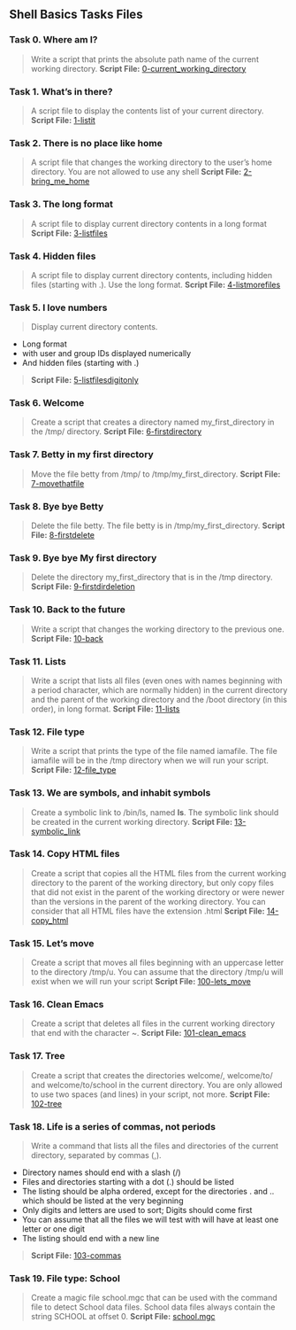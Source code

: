 ## Shell Basics Tasks Files

### Task 0. Where am I?
> Write a script that prints the absolute path name of the current working directory.
> **Script File:** [0-current_working_directory](https://github.com/lgnjenga/alx-system_engineering-devops/blob/master/0x00-shell_basics/0-current_working_directory)

### Task 1. What’s in there?
> A script file to display the contents list of your current directory.
> **Script File:** [1-listit](https://github.com/lgnjenga/alx-system_engineering-devops/blob/master/0x00-shell_basics/1-listit)

### Task 2. There is no place like home
> A script file that changes the working directory to the user’s home directory.
> You are not allowed to use any shell 
> **Script File:** [2-bring_me_home](https://github.com/lgnjenga/alx-system_engineering-devops/blob/master/0x00-shell_basics/2-bring_me_home)

### Task 3. The long format
> A script file to display current directory contents in a long format
> **Script File:** [3-listfiles](https://github.com/lgnjenga/alx-system_engineering-devops/blob/master/0x00-shell_basics/3-listfiles)

### Task 4. Hidden files
> A script file to display current directory contents, including hidden files (starting with .). Use the long format.
> **Script File:** [4-listmorefiles](https://github.com/lgnjenga/alx-system_engineering-devops/blob/master/0x00-shell_basics/4-listmorefiles)

### Task 5. I love numbers
> Display current directory contents.
- Long format
- with user and group IDs displayed numerically
- And hidden files (starting with .)
> **Script File:** [5-listfilesdigitonly](https://github.com/lgnjenga/alx-system_engineering-devops/blob/master/0x00-shell_basics/5-listfilesdigitonly)

### Task 6. Welcome
> Create a script that creates a directory named my_first_directory in the /tmp/ directory.
> **Script File:** [6-firstdirectory](https://github.com/lgnjenga/alx-system_engineering-devops/blob/master/0x00-shell_basics/6-firstdirectory)


### Task 7. Betty in my first directory
> Move the file betty from /tmp/ to /tmp/my_first_directory.
> **Script File:** [7-movethatfile](https://github.com/lgnjenga/alx-system_engineering-devops/blob/master/0x00-shell_basics/7-movethatfile)

### Task 8. Bye bye Betty
> Delete the file betty.
> The file betty is in /tmp/my_first_directory.
> **Script File:** [8-firstdelete](https://github.com/lgnjenga/alx-system_engineering-devops/blob/master/0x00-shell_basics/8-firstdelete)

### Task 9. Bye bye My first directory
> Delete the directory my_first_directory that is in the /tmp directory.
> **Script File:** [9-firstdirdeletion](https://github.com/lgnjenga/alx-system_engineering-devops/blob/master/0x00-shell_basics/9-firstdirdeletion)

### Task 10. Back to the future
> Write a script that changes the working directory to the previous one.
> **Script File:** [10-back](https://github.com/lgnjenga/alx-system_engineering-devops/blob/master/0x00-shell_basics/10-back)

### Task 11. Lists
> Write a script that lists all files (even ones with names beginning with a period character, which are normally hidden) in the current directory and the parent of the working directory and the /boot directory (in this order), in long format.
> **Script File:** [11-lists](https://github.com/lgnjenga/alx-system_engineering-devops/blob/master/0x00-shell_basics/11-lists)

### Task 12. File type
> Write a script that prints the type of the file named iamafile. The file iamafile will be in the /tmp directory when we will run your script.
> **Script File:** [12-file_type](https://github.com/lgnjenga/alx-system_engineering-devops/blob/master/0x00-shell_basics/12-file_type)

### Task 13. We are symbols, and inhabit symbols
> Create a symbolic link to /bin/ls, named __ls__. The symbolic link should be created in the current working directory.
> **Script File:** [13-symbolic_link](https://github.com/lgnjenga/alx-system_engineering-devops/blob/master/0x00-shell_basics/13-symbolic_link)

### Task 14. Copy HTML files
> Create a script that copies all the HTML files from the current working directory to the parent of the working directory, but only copy files that did not exist in the parent of the working directory or were newer than the versions in the parent of the working directory.
You can consider that all HTML files have the extension .html
> **Script File:** [14-copy_html](https://github.com/lgnjenga/alx-system_engineering-devops/blob/master/0x00-shell_basics/14-copy_html)

### Task 15. Let’s move
> Create a script that moves all files beginning with an uppercase letter to the directory /tmp/u.
> You can assume that the directory /tmp/u will exist when we will run your script
> **Script File:** [100-lets_move](https://github.com/lgnjenga/alx-system_engineering-devops/blob/master/0x00-shell_basics/100-lets_move)

### Task 16. Clean Emacs
> Create a script that deletes all files in the current working directory that end with the character ~.
> **Script File:** [101-clean_emacs](https://github.com/lgnjenga/alx-system_engineering-devops/blob/master/0x00-shell_basics/101-clean_emacs)

### Task 17. Tree
> Create a script that creates the directories welcome/, welcome/to/ and welcome/to/school in the current directory.
> You are only allowed to use two spaces (and lines) in your script, not more.
> **Script File:** [102-tree](https://github.com/lgnjenga/alx-system_engineering-devops/blob/master/0x00-shell_basics/102-tree)

### Task 18. Life is a series of commas, not periods
> Write a command that lists all the files and directories of the current directory, separated by commas (,).
- Directory names should end with a slash (/)
- Files and directories starting with a dot (.) should be listed
- The listing should be alpha ordered, except for the directories . and .. which should be listed at the very beginning
- Only digits and letters are used to sort; Digits should come first
- You can assume that all the files we will test with will have at least one letter or one digit
- The listing should end with a new line
> **Script File:** [103-commas](https://github.com/lgnjenga/alx-system_engineering-devops/blob/master/0x00-shell_basics/103-commas)

### Task 19. File type: School
> Create a magic file school.mgc that can be used with the command file to detect School data files. School data files always contain the string SCHOOL at offset 0.
> **Script File:** [school.mgc](https://github.com/lgnjenga/alx-system_engineering-devops/blob/master/0x00-shell_basics/school.mgc)


